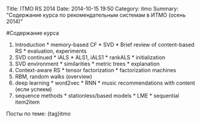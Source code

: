 Title: ITMO RS 2014
Date: 2014-10-15 19:50
Category: itmo
Summary: "Содержание курса по рекомендательным системам в ИТМО (осень 2014)"


#Содержание курса
  1. Introduction 
  	* memory-based CF
  	* SVD
  	* Brief review of content-based RS
  	* evaluation, experiments
  2. SVD continued
    * iALS
    * ALS1, iALS1
    * rankALS
    * initialization
  3. SVD environment
    * similarities
    * metric trees
    * explanation
  4. Context-aware RS
  	* tensor factorization
  	* factorization machines
  5. RBM, random walks (overview)
  6. deep learning
    * word2vec
    * RNN
    * music recommendations with content (если успеем)
  7. sequence methods
  	* stationless/based models
  	* LME
  	* sequential item2item


Посты по теме: {tag}itmo